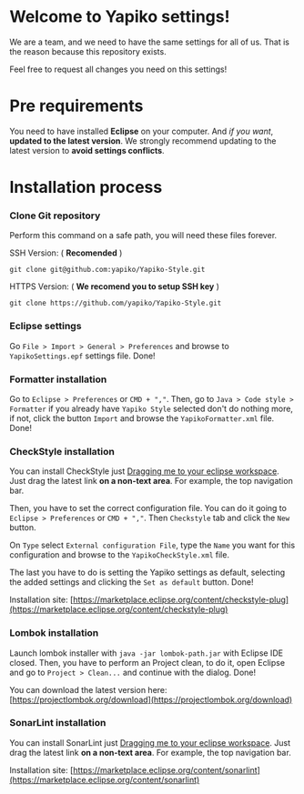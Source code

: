 # Welcome to Yapiko settings!

We are a team, and we need to have the same settings for all of us. That is the reason because this repository exists.

Feel free to request all changes you need on this settings!

# Pre requirements

You need to have installed **Eclipse** on your computer. And *if you want*, **updated to the latest version**. We strongly recommend updating to the latest version to **avoid settings conflicts**.

# Installation process

### Clone Git repository  

Perform this command on a safe path, you will need these files forever.

SSH Version: ( **Recomended** )

`git clone git@github.com:yapiko/Yapiko-Style.git`  

HTTPS Version: ( **We recomend you to setup SSH key** )

`git clone https://github.com/yapiko/Yapiko-Style.git`

### Eclipse settings

Go `File > Import > General > Preferences` and browse to `YapikoSettings.epf` settings file. Done!

### Formatter installation

Go to `Eclipse > Preferences` or `CMD + ","`. Then, go to `Java > Code style > Formatter` if you already have `Yapiko Style` selected don't do nothing more, if not, click the button `Import` and browse the `YapikoFormatter.xml` file. Done!

### CheckStyle installation

You can install CheckStyle just [Dragging me to your eclipse workspace](http://marketplace.eclipse.org/marketplace-client-intro?mpc_install=150). Just drag the latest link **on a non-text area**. For example, the top navigation bar.

Then, you have to set the correct configuration file. You can do it going to `Eclipse > Preferences` or `CMD + ","`. Then `Checkstyle` tab and click the `New` button.

On `Type` select `External configuration File`, type the `Name` you want for this configuration and browse to the `YapikoCheckStyle.xml` file.

The last you have to do is setting the Yapiko settings as default, selecting the added settings and clicking the `Set as default` button. Done!

Installation site: [https://marketplace.eclipse.org/content/checkstyle-plug](https://marketplace.eclipse.org/content/checkstyle-plug)

### Lombok installation

Launch lombok installer with `java -jar lombok-path.jar` with Eclipse IDE closed. Then, you have to perform an Project clean, to do it, open Eclipse and go to `Project > Clean...` and continue with the dialog. Done!

You can download the latest version here: [https://projectlombok.org/download](https://projectlombok.org/download)

### SonarLint installation

You can install SonarLint just [Dragging me to your eclipse workspace](http://marketplace.eclipse.org/marketplace-client-intro?mpc_install=2568658). Just drag the latest link **on a non-text area**. For example, the top navigation bar.

Installation site: [https://marketplace.eclipse.org/content/sonarlint](https://marketplace.eclipse.org/content/sonarlint)